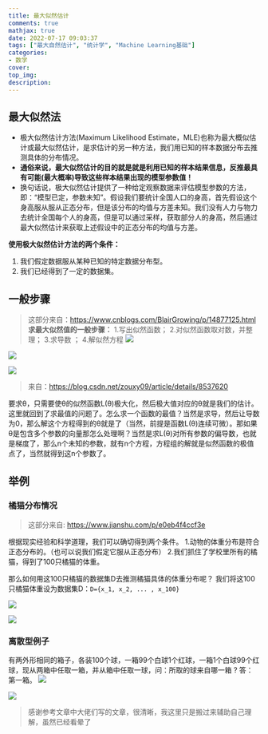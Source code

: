 ```yaml
---
title: 最大似然估计
comments: true
mathjax: true
date: 2022-07-17 09:03:37
tags: ["最大自然估计", "统计学", "Machine Learning基础"]
categories:
- 数学
cover:
top_img:
description:
---
```

<script type="text/javascript" src="/js/src/bai.js"></script>



## 最大似然法
- 极大似然估计方法(Maximum Likelihood Estimate，MLE)也称为最大概似估计或最大似然估计，是求估计的另一种方法，我们用已知的样本数据分布去推测具体的分布情况。
- **通俗来说，最大似然估计的目的就是就是利用已知的样本结果信息，反推最具有可能(最大概率)导致这些样本结果出现的模型参数值！**
- 换句话说，极大似然估计提供了一种给定观察数据来评估模型参数的方法，即：“模型已定，参数未知”。假设我们要统计全国人口的身高，首先假设这个身高服从服从正态分布，但是该分布的均值与方差未知。我们没有人力与物力去统计全国每个人的身高，但是可以通过采样，获取部分人的身高，然后通过最大似然估计来获取上述假设中的正态分布的均值与方差。




**使用极大似然估计方法的两个条件：**
1. 我们假定数据服从某种已知的特定数据分布型。
2. 我们已经得到了一定的数据集。





## 一般步骤
> 这部分来自：https://www.cnblogs.com/BlairGrowing/p/14877125.html
**求最大似然值的一般步骤：**
1.写出似然函数；
2.对似然函数取对数，并整理；
3.求导数 ；
4.解似然方程 
![](https://image.geoer.cn/20220717091228.png)


![](https://image.geoer.cn/20220717093039.png)

![](https://image.geoer.cn/20220717093337.png)


> 来自：https://blog.csdn.net/zouxy09/article/details/8537620

要求θ，只需要使θ的似然函数L(θ)极大化，然后极大值对应的θ就是我们的估计。这里就回到了求最值的问题了。怎么求一个函数的最值？当然是求导，然后让导数为0，那么解这个方程得到的θ就是了（当然，前提是函数L(θ)连续可微）。那如果θ是包含多个参数的向量那怎么处理啊？当然是求L(θ)对所有参数的偏导数，也就是梯度了，那么n个未知的参数，就有n个方程，方程组的解就是似然函数的极值点了，当然就得到这n个参数了。


## 举例
### 橘猫分布情况
> 这部分来自: https://www.jianshu.com/p/e0eb4f4ccf3e

根据现实经验和科学道理，我们可以确切得到两个条件。
1.动物的体重分布是符合正态分布的。（也可以说我们假定它服从正态分布）
2.我们抓住了学校里所有的橘猫，得到了100只橘猫的体重。

那么如何用这100只橘猫的数据集D去推测橘猫具体的体重分布呢？
我们将这100只橘猫体重设为数据集D：`D={x_1, x_2, ... , x_100}`

![](https://image.geoer.cn/20220717092601.png)

![](https://image.geoer.cn/20220717092714.png)


### 离散型例子
有两外形相同的箱子，各装100个球，一箱99个白球1个红球，一箱1个白球99个红球，现从两箱中任取一箱，并从箱中任取一球，问：所取的球来自哪一箱 ?  答：第一箱。
![](https://image.geoer.cn/20220717093420.png)

![](https://image.geoer.cn/20220717093527.png)





> 感谢参考文章中大佬们写的文章，很清晰，我这里只是搬过来辅助自己理解，虽然已经看晕了

